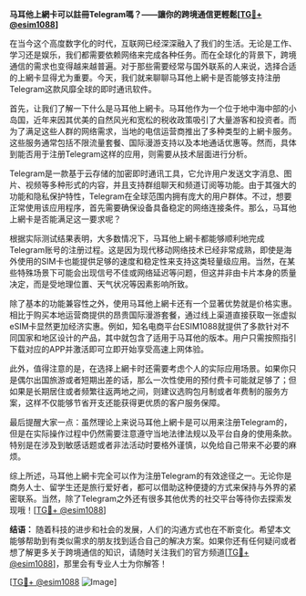 **马耳他上網卡可以註冊Telegram嗎？——讓你的跨境通信更輕鬆[[TG💪+ @esim1088](https://t.me/s/esim1088)]**

在当今这个高度数字化的时代，互联网已经深深融入了我们的生活。无论是工作、学习还是娱乐，我们都需要依赖网络来完成各种任务。而在全球化的背景下，跨境通信的需求也变得越来越普遍。对于那些需要经常与国外联系的人来说，选择合适的上網卡显得尤为重要。今天，我们就来聊聊马耳他上網卡是否能够支持注册Telegram这款风靡全球的即时通讯软件。

首先，让我们了解一下什么是马耳他上網卡。马耳他作为一个位于地中海中部的小岛国，近年来因其优美的自然风光和宽松的税收政策吸引了大量游客和投资者。而为了满足这些人群的网络需求，当地的电信运营商推出了多种类型的上網卡服务。这些服务通常包括不限流量套餐、国际漫游支持以及本地通话优惠等。然而，具体到能否用于注册Telegram这样的应用，则需要从技术层面进行分析。

Telegram是一款基于云存储的加密即时通讯工具，它允许用户发送文字消息、图片、视频等多种形式的内容，并且支持群组聊天和频道订阅等功能。由于其强大的功能和隐私保护特性，Telegram在全球范围内拥有庞大的用户群体。不过，想要正常使用该应用程序，首先需要确保设备具备稳定的网络连接条件。那么，马耳他上網卡是否能满足这一要求呢？

根据实际测试结果表明，大多数情况下，马耳他上網卡都能够顺利地完成Telegram账号的注册过程。这是因为现代移动网络技术已经非常成熟，即使是海外使用的SIM卡也能提供足够的速度和稳定性来支持这类轻量级应用。当然，在某些特殊场景下可能会出现信号不佳或网络延迟等问题，但这并非由卡片本身的质量决定，而是受地理位置、天气状况等因素影响所致。

除了基本的功能兼容性之外，使用马耳他上網卡还有一个显著优势就是价格实惠。相比于购买本地运营商提供的昂贵国际漫游套餐，通过线上渠道直接获取一张虚拟eSIM卡显然更加经济实惠。例如，知名电商平台ESIM1088就提供了多款针对不同国家和地区设计的产品，其中就包含了适用于马耳他的版本。用户只需按照指引下载对应的APP并激活即可立即开始享受高速上网体验。

此外，值得注意的是，在选择上網卡时还需要考虑个人的实际应用场景。如果你只是偶尔出国旅游或者短期出差的话，那么一次性使用的预付费卡可能就足够了；但如果是长期居住或者频繁往返两地之间，则建议选购包月制或者年费制的服务方案，这样不仅能够节省开支还能获得更优质的客户服务保障。

最后提醒大家一点：虽然理论上来说马耳他上網卡是可以用来注册Telegram的，但是在实际操作过程中仍然需要注意遵守当地法律法规以及平台自身的使用条款。特别是在涉及到敏感话题或者非法活动时要格外谨慎，以免给自己带来不必要的麻烦。

综上所述，马耳他上網卡完全可以作为注册Telegram的有效途径之一。无论你是商务人士、留学生还是旅行爱好者，都可以借助这种便捷的方式来保持与外界的紧密联系。当然，除了Telegram之外还有很多其他优秀的社交平台等待你去探索发现哦！[[TG💪+ @esim1088](https://t.me/s/esim1088)]

**结语：**
随着科技的进步和社会的发展，人们的沟通方式也在不断变化。希望本文能够帮助到有类似需求的朋友找到适合自己的解决方案。如果你还有任何疑问或者想了解更多关于跨境通信的知识，请随时关注我们的官方频道[[TG💪+ @esim1088](https://t.me/s/esim1088)]，那里会有专业人士为你解答！

[[TG💪+ @esim1088](https://t.me/s/esim1088) ![Image](https://i.postimg.cc/4NQfJmqS/Snipaste-2025-05-13-00-14-12.png)]